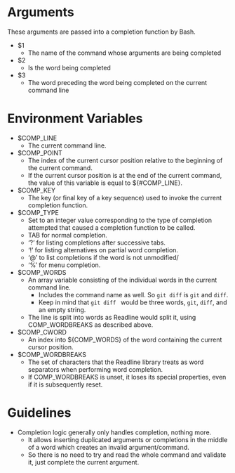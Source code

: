 # Arguments
These arguments are passed into a completion function by Bash.
* \$1
  * The name of the command whose arguments are being completed
* \$2
  * Is the word being completed
* \$3
  * The word preceding the word being completed on the current command line

# Environment Variables
* \$COMP_LINE
  * The current command line.
* \$COMP_POINT
  * The index of the current cursor position relative to the beginning of the current command.
  * If the current cursor position is at the end of the current command, the value of this variable is equal to ${#COMP_LINE}.
* \$COMP_KEY
  * The key (or final key of a key sequence) used to invoke the current completion function.
* \$COMP_TYPE
    * Set to an integer value corresponding to the type of completion attempted that caused a completion function to be called.
    * TAB for normal completion.
    * ‘?’ for listing completions after successive tabs.
    * ‘!’ for listing alternatives on partial word completion.
    * ‘@’ to list completions if the word is not unmodified/
    * ‘%’ for menu completion.
* \$COMP_WORDS
  * An array variable consisting of the individual words in the current command line.
      * Includes the command name as well. So `git diff` is `git` and `diff`.
      * Keep in mind that `git diff ` would be three words, `git`, `diff`, and an empty string.
  * The line is split into words as Readline would split it, using COMP_WORDBREAKS as described above.
* \$COMP_CWORD
  * An index into ${COMP_WORDS} of the word containing the current cursor position.
* \$COMP_WORDBREAKS
  * The set of characters that the Readline library treats as word separators when performing word completion.
  * If COMP_WORDBREAKS is unset, it loses its special properties, even if it is subsequently reset.

# Guidelines
* Completion logic generally only handles completion, nothing more.
  * It allows inserting duplicated arguments or completions in the middle of a word which creates an invalid argument/command.
  * So there is no need to try and read the whole command and validate it, just complete the current argument.